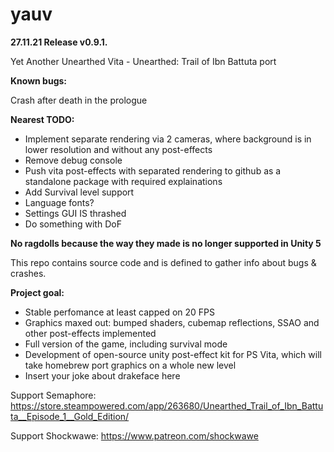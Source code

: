 # yauv

**27.11.21 Release v0.9.1.**

Yet Another Unearthed Vita - Unearthed: Trail of Ibn Battuta port

**Known bugs:**

Crash after death in the prologue


**Nearest TODO:**

- Implement separate rendering via 2 cameras, where background is in lower resolution and without any post-effects
- Remove debug console
- Push vita post-effects with separated rendering to github as a standalone package with required explainations
- Add Survival level support
- Language fonts?
- Settings GUI IS thrashed
- Do something with DoF


**No ragdolls because the way they made is no longer supported in Unity 5**

This repo contains source code and is defined to gather info about bugs & crashes.

**Project goal:**
- Stable perfomance at least capped on 20 FPS
- Graphics maxed out: bumped shaders, cubemap reflections, SSAO and other post-effects implemented
- Full version of the game, including survival mode
- Development of open-source unity post-effect kit for PS Vita, which will take homebrew port graphics on a whole new level
- Insert your joke about drakeface here

Support Semaphore: https://store.steampowered.com/app/263680/Unearthed_Trail_of_Ibn_Battuta__Episode_1__Gold_Edition/

Support Shockwawe: https://www.patreon.com/shockwawe

